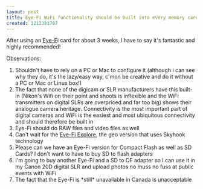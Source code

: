 ```yaml
---
layout: post
title: Eye-Fi WiFi functionality should be built into every memory card
created: 1212381787
---
```

<p>After using an <a href="http://www.eye.fi/">Eye-F</a>i card for about 3 weeks, I have to say it's fantastic and highly recommended!</p>
<p>Observations:</p>
<ol>
  <li>Shouldn't have to rely on a PC or Mac to configure it (although i can see why they do, it's the lazy/easy way, c'mon be creative and do it without a PC or Mac or Linux box!)</li>

  <li>The fact that none of the digicam or SLR manufacturers have this built-in (Nikon's Wifi on their point and shoots is inflexible and the WiFi transmitters on digital SLRs are overpriced and far too big) shows their analogue camera heritage. Connectivity is the most important part of digital cameras and WiFi is the easiest and most ubiquitous connectivity and should therefore be built in</li>

  <li>Eye-Fi should do RAW files and video files as well</li>

  <li>Can't wait for the <a href="http://www.eye.fi/products/explore/">Eye-Fi Explore</a>, the geo version that uses Skyhook technology</li>

  <li>Please can we have an Eye-Fi version for Compact Flash as well as SD Cards? I don't want to have to buy SD to flash adapters</li>

  <li>I'm going to buy another Eye-Fi and a SD to CF adapter so I can use it in my Canon 20D digital SLR and upload photos no muss no fuss at public events with WiFi</li>

  <li>The fact that the Eye-Fi is *still* unavailable in Canada is unacceptable</li>
</ol><br />
